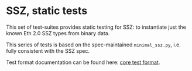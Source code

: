 # SSZ, static tests

This set of test-suites provides static testing for SSZ:
 to instantiate just the known Eth 2.0 SSZ types from binary data.

This series of tests is based on the spec-maintained `minimal_ssz.py`, i.e. fully consistent with the SSZ spec. 

Test format documentation can be found here: [core test format](./core.md).
